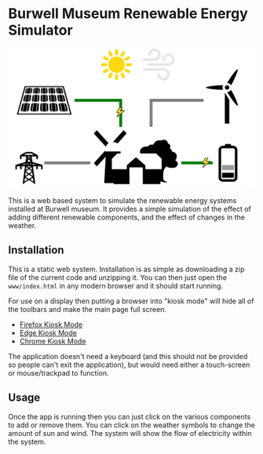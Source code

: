 # Burwell Museum Renewable Energy Simulator

![Screenshot](https://raw.githubusercontent.com/s-andrews/renewableenergy/refs/heads/main/www/images/screenshot.png)

This is a web based system to simulate the renewable energy systems installed at Burwell museum.  It provides a simple simulation of the effect of adding different renewable components, and the effect of changes in the weather.

## Installation
This is a static web system.  Installation is as simple as downloading a zip file of the current code and unzipping it.  You can then just open the `www/index.html` in any modern browser and it should start running.

For use on a display then putting a browser into "kiosk mode" will hide all of the toolbars and make the main page full screen.

* [Firefox Kiosk Mode](https://support.mozilla.org/en-US/kb/firefox-enterprise-kiosk-mode)
* [Edge Kiosk Mode](https://learn.microsoft.com/en-us/deployedge/microsoft-edge-configure-kiosk-mode)
* [Chrome Kiosk Mode](https://www.appsadmins.com/blog/chrome-kiosk-mode-introduction)

The application doesn't need a keyboard (and this should not be provided so people can't exit the application), but would need either a touch-screen or mouse/trackpad to function.

## Usage
Once the app is running then you can just click on the various components to add or remove them.  You can click on the weather symbols to change the amount of sun and wind.  The system will show the flow of electricity within the system.
